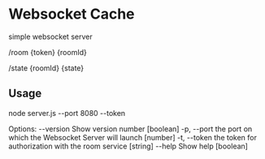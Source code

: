 # Websocket Cache

simple websocket server

/room {token} {roomId}

/state {roomId} {state}

## Usage

node server.js --port 8080 --token

Options:
      --version  Show version number                                   [boolean]
  -p, --port     the port on which the Websocket Server will launch     [number]
  -t, --token    the token for authorization with the room service      [string]
      --help     Show help                                             [boolean]

